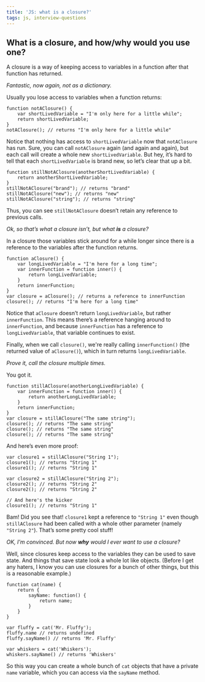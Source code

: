 ```yaml
---
title: 'JS: what is a closure?'
tags: js, interview-questions
---
```


## What is a closure, and how/why would you use one?

A closure is a way of keeping access to variables in a function after that function has returned.

*Fantastic, now again, not as a dictionary.*

Usually you lose access to variables when a function returns:

```
function notAClosure() {
    var shortLivedVariable = "I'm only here for a little while";
    return shortLivedVariable;
}
notAClosure(); // returns "I'm only here for a little while"
```

Notice that nothing has access to `shortLivedVariable` now that `notAClosure` has run. Sure, you can call `notAClosure` again (and again and again), but each call will create a whole new `shortLivedVariable`. But hey, it’s hard to tell that each `shortLivedVariable` is brand new, so let’s clear that up a bit.

```
function stillNotAClosure(anotherShortLivedVariable) {
    return anotherShortLivedVariable;
}
stillNotAClosure("brand"); // returns "brand"
stillNotAClosure("new"); // returns "new"
stillNotAClosure("string"); // returns "string"
```
Thus, you can see `stillNotAClosure` doesn’t retain any reference to previous calls.

*Ok, so that’s what a closure isn’t, but what __is__ a closure?*

In a closure those variables stick around for a while longer since there is a reference to the variables after the function returns.

```
function aClosure() {
    var longLivedVariable = "I'm here for a long time";
    var innerFunction = function inner() {
        return longLivedVariable;
    }
    return innerFunction;
}
var closure = aClosure(); // returns a reference to innerFunction
closure(); // returns "I'm here for a long time"
```

Notice that `aClosure` doesn’t return `longLivedVariable`, but rather `innerFunction`. This means there’s a reference hanging around to `innerFunction`, and because `innerFunction` has a reference to `longLivedVariable`, that variable continues to exist.

Finally, when we call `closure()`, we're really calling `innerFunction()` (the returned value of `aClosure()`), which in turn returns `longLivedVariable`.

*Prove it, call the closure multiple times.*

You got it.

```
function stillAClosure(anotherLongLivedVariable) {
    var innerFunction = function inner() {
        return anotherLongLivedVariable;
    }
    return innerFunction;
}
var closure = stillAClosure("The same string");
closure(); // returns "The same string"
closure(); // returns "The same string"
closure(); // returns "The same string"
```

And here’s even more proof:

```
var closure1 = stillAClosure("String 1");
closure1(); // returns "String 1"
closure1(); // returns "String 1"

var closure2 = stillAClosure("String 2");
closure2(); // returns "String 2"
closure2(); // returns "String 2"

// And here's the kicker
closure1(); // returns "String 1"
```

Bam! Did you see that! `closure1` kept a reference to `"String 1"` even though `stillAClosure` had been called with a whole other parameter (namely `"String 2"`). That’s some pretty cool stuff!

*OK, I’m convinced. But now __why__ would I ever want to use a closure?*

Well, since closures keep access to the variables they can be used to save state. And things that save state look a whole lot like objects. (Before I get any haters, I know you can use closures for a bunch of other things, but this is a reasonable example.)

```
function cat(name) {
    return {
        sayName: function() {
            return name;
        }
    }
}

var fluffy = cat('Mr. Fluffy');
fluffy.name // returns undefined
fluffy.sayName() // returns 'Mr. Fluffy'

var whiskers = cat('Whiskers');
whiskers.sayName() // returns 'Whiskers'
```
So this way you can create a whole bunch of `cat` objects that have a private `name` variable, which you can access via the `sayName` method.


